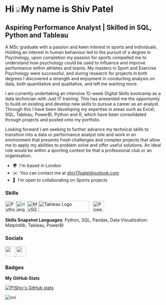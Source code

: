 Hi ![](https://user-images.githubusercontent.com/18350557/176309783-0785949b-9127-417c-8b55-ab5a4333674e.gif)My name is Shiv Patel
==================================================================================================================================

Aspiring Performance Analyst | Skilled in SQL, Python and Tableau
----------------------------


A MSc graduate with a passion and keen interest in sports and individuals. Holding an interest in human behaviour led to the pursuit of a degree in Psychology, upon completion my passion for sports compelled me to understand how psychology could be used to influence and improve performance within athletes and teams. My masters in Sport and Exercise Psychology were successful, and during research for projects in both degrees I discovered a strength and enjoyment in conducting analysis on data, both quantitative and qualitative, and left me wanting more. 

I am currently undertaking an intensive 12-week Digital Skills bootcamp as a data technician with Just IT training. This has presented me the opportunity to build on existing and develop new skills to pursue a career as an analyst. Through this I have been developing my expertise in areas such as Excel, SQL, Tableau, PowerBI, Python and R, which have been consolidated through projects and posted onto my portfolio. 

Looking forward I am seeking to further advance my technical skills to transition into a data or performance analyst role and work in an environment that presents fresh challenges and complex projects that allow me to apply my abilities to problem solve and offer useful solutions. An ideal role would be within a sporting context be that a professional club or an organisation.

* 🌍  I'm based in London
* ✉️  You can contact me at [shiv17patel@outlook.com](mailto:shiv17patel@outlook.com)
* 🤝  I'm open to collaborating on Sports projects


### Skills


<p align="left">
<a href="https://www.python.org/" target="_blank" rel="noreferrer"><img src="https://raw.githubusercontent.com/danielcranney/readme-generator/main/public/icons/skills/python-colored.svg" width="36" height="36" alt="Python" /></a><a href="https://www.r-project.org/" target="_blank" rel="noreferrer"><img src="https://raw.githubusercontent.com/danielcranney/readme-generator/main/public/icons/skills/rlang-colored.svg" width="36" height="36" alt="rlang" /></a><a href="https://www.mysql.com/" target="_blank" rel="noreferrer"><img src="https://raw.githubusercontent.com/danielcranney/readme-generator/main/public/icons/skills/mysql-colored.svg" width="36" height="36" alt="MySQL" /></a><a href="https://public.tableau.com/app/profile/shiv.patel2064/vizzes" target="_blank" rel="noreferrer"><img src="https://raw.githubusercontent.com/gilbarbara/logos/main/logos/tableau.svg" width="163" height="36" alt="Tableau Logo" /></a>&nbsp;&nbsp; <a href="https://app.powerbi.com/groups/me/reports/c50e0353-416e-453d-8cbc-bd8d0ed69526/b341edab47fee1a88d5e?experience=power-bi" target="_blank" rel="noreferrer"><img src="https://cdn.worldvectorlogo.com/logos/power-bi.svg" width="36" height="36" alt="PowerBI" /></a>&nbsp;&nbsp;
</p>


**Skills Snapshot Languages**: Python, SQL, Pandas, Data Visualization: Matplotlib, Tableau, PowerBI

### Socials

<p align="left"> <a href="https://www.github.com/P1Shiv" target="_blank" rel="noreferrer"> <picture> <source media="(prefers-color-scheme: dark)" srcset="https://raw.githubusercontent.com/danielcranney/readme-generator/main/public/icons/socials/github-dark.svg" /> <source media="(prefers-color-scheme: light)" srcset="https://raw.githubusercontent.com/danielcranney/readme-generator/main/public/icons/socials/github.svg" /> <img src="https://raw.githubusercontent.com/danielcranney/readme-generator/main/public/icons/socials/github.svg" width="32" height="32" /> </picture> </a> <a href="https://www.linkedin.com/in/shiv-p-b260ab336" target="_blank" rel="noreferrer"> <picture> <source media="(prefers-color-scheme: dark)" srcset="https://raw.githubusercontent.com/danielcranney/readme-generator/main/public/icons/socials/linkedin-dark.svg" /> <source media="(prefers-color-scheme: light)" srcset="https://raw.githubusercontent.com/danielcranney/readme-generator/main/public/icons/socials/linkedin.svg" /> <img src="https://raw.githubusercontent.com/danielcranney/readme-generator/main/public/icons/socials/linkedin.svg" width="32" height="32" /> </picture> </a></p>

### Badges

<b>My GitHub Stats</b>

<a href="http://www.github.com/P1Shiv"><img src="https://github-readme-stats.vercel.app/api?username=P1Shiv&show_icons=true&hide=&count_private=true&title_color=0891b2&text_color=ffffff&icon_color=0891b2&bg_color=1c1917&hide_border=true&show_icons=true" alt="P1Shiv's GitHub stats" /></a>

<img src="https://github-readme-stats.vercel.app/api/top-langs?username=P1Shiv&show_icons=true&locale=en&layout=compact&theme=chartreuse-dark" alt="ovi" />



